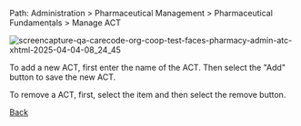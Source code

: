 Path: Administration > Pharmaceutical Management > Pharmaceutical Fundamentals > Manage ACT

![screencapture-qa-carecode-org-coop-test-faces-pharmacy-admin-atc-xhtml-2025-04-04-08_24_45](https://github.com/user-attachments/assets/b7bc26d1-e3cb-4344-955a-7550c372fcb2)

To add a new ACT, first enter the name of the ACT. Then select the "Add" button to save the new ACT.

To remove a ACT, first, select the item and then select the remove button.

[Back](https://github.com/hmislk/hmis/wiki/Pharmaceutical-Management)